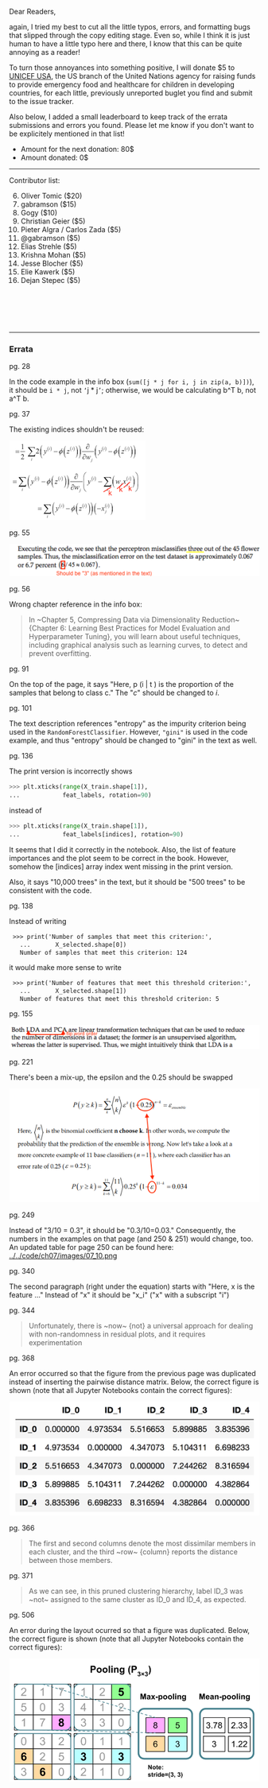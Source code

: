 Dear Readers, 

again, I tried my best to cut all the little typos, errors, and formatting bugs that slipped through the copy editing stage. Even so, while I think it is just human to have a little typo here and there, I know that this can be quite annoying as a reader!

To turn those annoyances into something positive, I will donate $5 to [UNICEF USA](https://www.unicefusa.org), the US branch of the United Nations agency for raising funds to provide emergency food and healthcare for children in developing countries, for each little, previously unreported buglet you find and submit to the issue tracker.

Also below, I added a small leaderboard to keep track of the errata submissions and errors you found. Please let me know if you don't want to be explicitely mentioned in that list! 


- Amount for the next donation: 80$
- Amount donated: 0$


---


Contributor list:

6. Oliver Tomic ($20)
7. gabramson ($15)
1. Gogy ($10)
2. Christian Geier ($5)
3. Pieter Algra / Carlos Zada ($5)
4. @gabramson ($5)
5. Elias Strehle ($5)
7. Krishna Mohan ($5)
8. Jesse Blocher ($5)
9. Elie Kawerk ($5)
10. Dejan Stepec ($5)


<br>
<br>
<br>
<br>





---

### Errata

pg. 28

In the code example in the info box (`sum([j * j for i, j in zip(a, b)])`), it should be `i * j`, not `‘`j * j`’`; otherwise, we would be calculating b^T b, not a^T b.

pg. 37

The existing indices shouldn't be reused:

![](./images/pg37.png)


pg. 55

![](./images/pg55.png)

pg. 56

Wrong chapter reference in the info box: 

> In ~Chapter 5, Compressing Data via Dimensionality Reduction~ {Chapter 6: Learning Best Practices for Model Evaluation and Hyperparameter Tuning}, you will learn about useful techniques, including graphical analysis such as learning curves, to detect and prevent overfitting.


pg. 91

On the top of the page, it says "Here, p (i | t ) is the proportion of the samples that belong to class c." The "*c*" should be changed to *i*.

pg. 101

The text description references "entropy" as the impurity criterion being used in the `RandomForestClassifier`. However, `"gini"` is used in the code example, and thus "entropy" should be changed to "gini" in the text as well.

pg. 136

The print version is incorrectly shows 

```python
>>> plt.xticks(range(X_train.shape[1]),
...            feat_labels, rotation=90)
```

instead of 

```python
>>> plt.xticks(range(X_train.shape[1]),
...            feat_labels[indices], rotation=90)
```

It seems that I did it correctly in the notebook. Also, the list of feature importances and the plot seem to be correct in the book. However, somehow the [indices] array index went missing in the print version.

Also, it says "10,000 trees" in the text, but it should be "500 trees" to be consistent with the code.  

pg. 138

Instead of writing

```
 >>> print('Number of samples that meet this criterion:',
   ...       X_selected.shape[0])
   Number of samples that meet this criterion: 124
```

it would make more sense to write

```
 >>> print('Number of features that meet this threshold criterion:',
   ...       X_selected.shape[1])
   Number of features that meet this threshold criterion: 5
```



pg. 155

![](./images/pg155.png)

pg. 221

There's been a mix-up, the epsilon and the 0.25 should be swapped

![](./images/pg221.png)

pg. 249

Instead of "3/10 = 0.3", it should be "0.3/10=0.03." Consequently, the numbers in the examples on that page (and 250 & 251) would change, too. An updated table for page 250 can be found here: [../../code/ch07/images/07_10.png](../../code/ch07/images/07_10.png)

pg. 340

The second paragraph (right under the equation) starts with "Here, x is the feature ..." Instead of "x" it should be "x_i" ("x" with a subscript "i")
 
pg. 344

> Unfortunately, there is ~now~ {not} a universal approach for dealing with non-randomness in residual plots, and it requires experimentation

pg. 368

An error occurred so that the figure from the previous page was duplicated instead of inserting the pairwise distance matrix. Below, the correct figure is shown (note that all Jupyter Notebooks contain the correct figures):

![](../../code/ch11/images/11_09.png)

pg. 366

> The first and second columns denote the most dissimilar members in each cluster, and the third ~row~ {column} reports the distance between those members.

pg. 371

> As we can see, in this pruned clustering hierarchy, label ID_3 was ~not~ assigned to the same cluster as ID_0 and ID_4, as expected.

pg. 506

An error during the layout ocurred so that a figure was duplicated. Below, the correct figure is shown (note that all Jupyter Notebooks contain the correct figures):

![](../../code/ch15/images/15_06.png)

